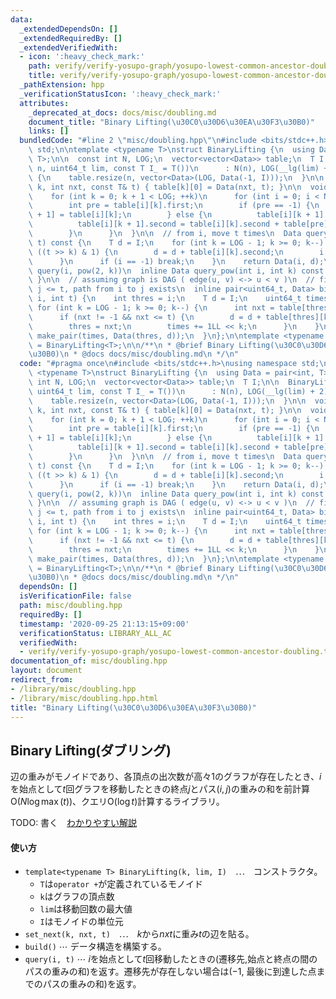 ```yaml
---
data:
  _extendedDependsOn: []
  _extendedRequiredBy: []
  _extendedVerifiedWith:
  - icon: ':heavy_check_mark:'
    path: verify/verify-yosupo-graph/yosupo-lowest-common-ancestor-doubling.test.cpp
    title: verify/verify-yosupo-graph/yosupo-lowest-common-ancestor-doubling.test.cpp
  _pathExtension: hpp
  _verificationStatusIcon: ':heavy_check_mark:'
  attributes:
    _deprecated_at_docs: docs/misc/doubling.md
    document_title: "Binary Lifting(\u30C0\u30D6\u30EA\u30F3\u30B0)"
    links: []
  bundledCode: "#line 2 \"misc/doubling.hpp\"\n#include <bits/stdc++.h>\nusing namespace\
    \ std;\n\ntemplate <typename T>\nstruct BinaryLifting {\n  using Data = pair<int,\
    \ T>;\n\n  const int N, LOG;\n  vector<vector<Data>> table;\n  T I;\n\n  BinaryLifting(int\
    \ n, uint64_t lim, const T I_ = T())\n      : N(n), LOG(__lg(lim) + 2), I(I_)\
    \ {\n    table.resize(n, vector<Data>(LOG, Data(-1, I)));\n  }\n\n  void set_next(int\
    \ k, int nxt, const T& t) { table[k][0] = Data(nxt, t); }\n\n  void build() {\n\
    \    for (int k = 0; k + 1 < LOG; ++k)\n      for (int i = 0; i < N; ++i) {\n\
    \        int pre = table[i][k].first;\n        if (pre == -1) {\n          table[i][k\
    \ + 1] = table[i][k];\n        } else {\n          table[i][k + 1].first = table[pre][k].first;\n\
    \          table[i][k + 1].second = table[i][k].second + table[pre][k].second;\n\
    \        }\n      }\n  }\n\n  // from i, move t times\n  Data query(int i, uint64_t\
    \ t) const {\n    T d = I;\n    for (int k = LOG - 1; k >= 0; k--) {\n      if\
    \ ((t >> k) & 1) {\n        d = d + table[i][k].second;\n        i = table[i][k].first;\n\
    \      }\n      if (i == -1) break;\n    }\n    return Data(i, d);\n  }\n\n  //\
    \ query(i, pow(2, k))\n  inline Data query_pow(int i, int k) const { return table[i][k];\
    \ }\n\n  // assuming graph is DAG ( edge(u, v) <-> u < v )\n  // find max j |\
    \ j <= t, path from i to j exists\n  inline pair<uint64_t, Data> binary_search(int\
    \ i, int t) {\n    int thres = i;\n    T d = I;\n    uint64_t times = 0;\n   \
    \ for (int k = LOG - 1; k >= 0; k--) {\n      int nxt = table[thres][k].first;\n\
    \      if (nxt != -1 && nxt <= t) {\n        d = d + table[thres][k].second;\n\
    \        thres = nxt;\n        times += 1LL << k;\n      }\n    }\n    return\
    \ make_pair(times, Data(thres, d));\n  }\n};\n\ntemplate <typename T>\nusing Doubling\
    \ = BinaryLifting<T>;\n\n/**\n * @brief Binary Lifting(\u30C0\u30D6\u30EA\u30F3\
    \u30B0)\n * @docs docs/misc/doubling.md\n */\n"
  code: "#pragma once\n#include <bits/stdc++.h>\nusing namespace std;\n\ntemplate\
    \ <typename T>\nstruct BinaryLifting {\n  using Data = pair<int, T>;\n\n  const\
    \ int N, LOG;\n  vector<vector<Data>> table;\n  T I;\n\n  BinaryLifting(int n,\
    \ uint64_t lim, const T I_ = T())\n      : N(n), LOG(__lg(lim) + 2), I(I_) {\n\
    \    table.resize(n, vector<Data>(LOG, Data(-1, I)));\n  }\n\n  void set_next(int\
    \ k, int nxt, const T& t) { table[k][0] = Data(nxt, t); }\n\n  void build() {\n\
    \    for (int k = 0; k + 1 < LOG; ++k)\n      for (int i = 0; i < N; ++i) {\n\
    \        int pre = table[i][k].first;\n        if (pre == -1) {\n          table[i][k\
    \ + 1] = table[i][k];\n        } else {\n          table[i][k + 1].first = table[pre][k].first;\n\
    \          table[i][k + 1].second = table[i][k].second + table[pre][k].second;\n\
    \        }\n      }\n  }\n\n  // from i, move t times\n  Data query(int i, uint64_t\
    \ t) const {\n    T d = I;\n    for (int k = LOG - 1; k >= 0; k--) {\n      if\
    \ ((t >> k) & 1) {\n        d = d + table[i][k].second;\n        i = table[i][k].first;\n\
    \      }\n      if (i == -1) break;\n    }\n    return Data(i, d);\n  }\n\n  //\
    \ query(i, pow(2, k))\n  inline Data query_pow(int i, int k) const { return table[i][k];\
    \ }\n\n  // assuming graph is DAG ( edge(u, v) <-> u < v )\n  // find max j |\
    \ j <= t, path from i to j exists\n  inline pair<uint64_t, Data> binary_search(int\
    \ i, int t) {\n    int thres = i;\n    T d = I;\n    uint64_t times = 0;\n   \
    \ for (int k = LOG - 1; k >= 0; k--) {\n      int nxt = table[thres][k].first;\n\
    \      if (nxt != -1 && nxt <= t) {\n        d = d + table[thres][k].second;\n\
    \        thres = nxt;\n        times += 1LL << k;\n      }\n    }\n    return\
    \ make_pair(times, Data(thres, d));\n  }\n};\n\ntemplate <typename T>\nusing Doubling\
    \ = BinaryLifting<T>;\n\n/**\n * @brief Binary Lifting(\u30C0\u30D6\u30EA\u30F3\
    \u30B0)\n * @docs docs/misc/doubling.md\n */\n"
  dependsOn: []
  isVerificationFile: false
  path: misc/doubling.hpp
  requiredBy: []
  timestamp: '2020-09-25 21:13:15+09:00'
  verificationStatus: LIBRARY_ALL_AC
  verifiedWith:
  - verify/verify-yosupo-graph/yosupo-lowest-common-ancestor-doubling.test.cpp
documentation_of: misc/doubling.hpp
layout: document
redirect_from:
- /library/misc/doubling.hpp
- /library/misc/doubling.hpp.html
title: "Binary Lifting(\u30C0\u30D6\u30EA\u30F3\u30B0)"
---
```

## Binary Lifting(ダブリング)

辺の重みがモノイドであり、各頂点の出次数が高々1のグラフが存在したとき、$i$を始点として$t$回グラフを移動したときの終点$j$とパス$(i,j)$の重みの和を前計算$\mathrm{O}(N \log \max(t))$、クエリ$\mathrm{O}(\log t)$計算するライブラリ。

TODO: 書く　[わかりやすい解説](https://ei1333.github.io/luzhiled/snippets/memo/doubling.html)

#### 使い方

- `template<typename T> BinaryLifting(k, lim, I)`　$\cdots$　コンストラクタ。
  - `T`は`operator +`が定義されているモノイド
  - `k`はグラフの頂点数
  - `lim`は移動回数の最大値
  - `I`はモノイドの単位元
- `set_next(k, nxt, t)`　$\cdots$　$k$から$nxt$に重み$t$の辺を貼る。
- `build()` $\cdots$ データ構造を構築する。
- `query(i, t)` $\cdots$ $i$を始点として$t$回移動したときの(遷移先,始点と終点の間のパスの重みの和)を返す。遷移先が存在しない場合は($-1$, 最後に到達した点までのパスの重みの和)を返す。
